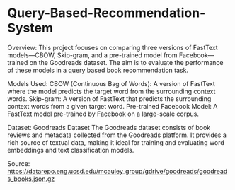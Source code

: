 # Query-Based-Recommendation-System

Overview:
This project focuses on comparing three versions of FastText models—CBOW, Skip-gram, and a pre-trained model from Facebook—trained on the Goodreads dataset. The aim is to evaluate the performance of these models in a query based book recommendation task.

Models Used:
CBOW (Continuous Bag of Words): A version of FastText where the model predicts the target word from the surrounding context words.
Skip-gram: A version of FastText that predicts the surrounding context words from a given target word.
Pre-trained Facebook Model: A FastText model pre-trained by Facebook on a large-scale corpus.

Dataset:
Goodreads Dataset
The Goodreads dataset consists of book reviews and metadata collected from the Goodreads platform. It provides a rich source of textual data, making it ideal for training and evaluating word embeddings and text classification models.

Source: https://datarepo.eng.ucsd.edu/mcauley_group/gdrive/goodreads/goodreads_books.json.gz
